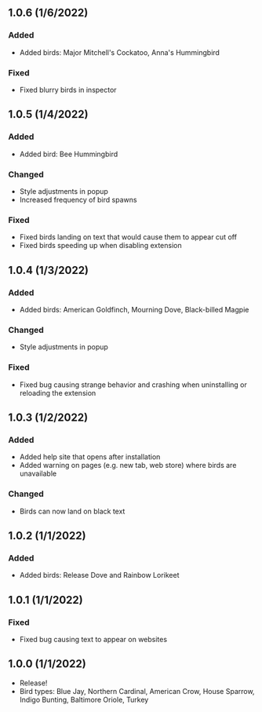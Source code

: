 ## 1.0.6 (1/6/2022)

### Added

- Added birds: Major Mitchell's Cockatoo, Anna's Hummingbird

### Fixed

- Fixed blurry birds in inspector

## 1.0.5 (1/4/2022)

### Added

- Added bird: Bee Hummingbird

### Changed

- Style adjustments in popup
- Increased frequency of bird spawns

### Fixed

- Fixed birds landing on text that would cause them to appear cut off
- Fixed birds speeding up when disabling extension

## 1.0.4 (1/3/2022)

### Added

- Added birds: American Goldfinch, Mourning Dove, Black-billed Magpie

### Changed

- Style adjustments in popup

### Fixed

- Fixed bug causing strange behavior and crashing when uninstalling or reloading the extension

## 1.0.3 (1/2/2022)

### Added

- Added help site that opens after installation
- Added warning on pages (e.g. new tab, web store) where birds are unavailable

### Changed

- Birds can now land on black text

## 1.0.2 (1/1/2022)

### Added

- Added birds: Release Dove and Rainbow Lorikeet

## 1.0.1 (1/1/2022)

### Fixed

- Fixed bug causing text to appear on websites

## 1.0.0 (1/1/2022)

- Release!
- Bird types: Blue Jay, Northern Cardinal, American Crow, House Sparrow, Indigo Bunting, Baltimore Oriole, Turkey
